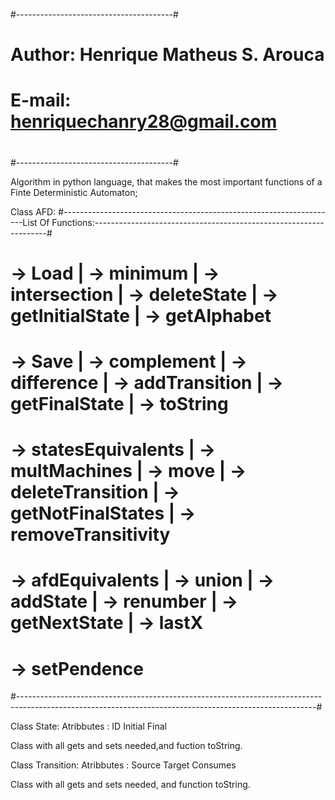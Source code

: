 #---------------------------------------#
#                                       #
#   Author: Henrique Matheus S. Arouca  #
#   E-mail: henriquechanry28@gmail.com  #
#  					#
#---------------------------------------#

Algorithm in python language, that makes the most important functions of a 
Finte Deterministic Automaton;

Class AFD:
#--------------------------------------------------------------------List Of Functions:------------------------------------------------------------------#
#                                                                                                                                                        # 
#   ->  Load                 |  -> minimum            |   -> intersection  |  -> deleteState       |  -> getInitialState     |  -> getAlphabet           #
#   ->  Save                 |  -> complement         |   -> difference    |  -> addTransition     |  -> getFinalState       |  -> toString              #
#   ->  statesEquivalents    |  -> multMachines       |   -> move          |  -> deleteTransition  |  -> getNotFinalStates   |  -> removeTransitivity    #
#   ->  afdEquivalents       |  -> union              |   -> addState      |  -> renumber          |  -> getNextState        |  -> lastX                 #
#                                                                                                                               -> setPendence           # 
#--------------------------------------------------------------------------------------------------------------------------------------------------------#

Class State:
     Atribbutes : 
           ID
           Initial
           Final

Class with all gets and sets needed,and fuction toString.


Class Transition:
     Atribbutes : 
           Source
           Target
           Consumes

Class with all gets and sets needed, and function toString.
